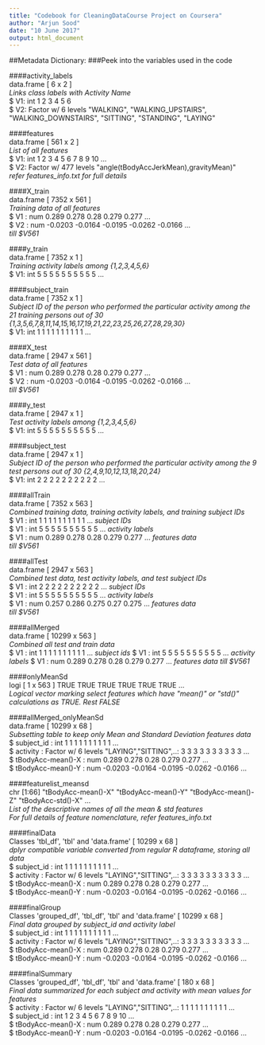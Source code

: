 ```yaml
---
title: "Codebook for CleaningDataCourse Project on Coursera"
author: "Arjun Sood"
date: "10 June 2017"
output: html_document
---
```


##Metadata Dictionary: 
###Peek into the variables used in the code 

####activity_labels  
data.frame [ 6 x 2 ]  
*Links class labels with Activity Name*  
$ V1: int 1 2 3 4 5 6  
$ V2: Factor w/ 6 levels "WALKING", "WALKING_UPSTAIRS", "WALKING_DOWNSTAIRS", "SITTING", "STANDING", "LAYING"
  
####features  
data.frame [ 561 x 2 ]  
*List of all features*  
$ V1: int  1 2 3 4 5 6 7 8 9 10 ...  
$ V2: Factor w/ 477 levels "angle(tBodyAccJerkMean),gravityMean)"  
*refer features_info.txt for full details*
  
####X_train  
data.frame [ 7352 x 561 ]  
*Training data of all features*  
$ V1  : num  0.289 0.278 0.28 0.279 0.277 ...  
$ V2  : num  -0.0203 -0.0164 -0.0195 -0.0262 -0.0166 ...  
*till $V561*


####y_train  
data.frame [ 7352 x 1 ]  
*Training activity labels among {1,2,3,4,5,6}*  
$ V1: int  5 5 5 5 5 5 5 5 5 5 ...


####subject_train  
data.frame [ 7352 x 1 ]  
*Subject ID of the person who performed the particular activity among the 21 training persons out of 30 {1,3,5,6,7,8,11,14,15,16,17,19,21,22,23,25,26,27,28,29,30}*  
$ V1: int  1 1 1 1 1 1 1 1 1 1 ...


####X_test  
data.frame [ 2947 x 561 ]  
*Test data of all features*  
$ V1  : num  0.289 0.278 0.28 0.279 0.277 ...  
$ V2  : num  -0.0203 -0.0164 -0.0195 -0.0262 -0.0166 ...  
*till $V561*


####y_test  
data.frame [ 2947 x 1 ]  
*Test activity labels among {1,2,3,4,5,6}*  
$ V1: int  5 5 5 5 5 5 5 5 5 5 ...


####subject_test  
data.frame [ 2947 x 1 ]  
*Subject ID of the person who performed the particular activity among the 9 test persons out of 30 {2,4,9,10,12,13,18,20,24}*  
$ V1: int  2 2 2 2 2 2 2 2 2 2 ...


####allTrain  
data.frame [ 7352 x 563 ]  
*Combined training data, training activity labels, and training subject IDs*  
$ V1  : int  1 1 1 1 1 1 1 1 1 1 ... *subject IDs*  
$ V1  : int  5 5 5 5 5 5 5 5 5 5 ... *activity labels*    
$ V1  : num  0.289 0.278 0.28 0.279 0.277 ... *features data*   
*till $V561*


####allTest  
data.frame [ 2947 x 563 ]  
*Combined test data, test activity labels, and test subject IDs*  
$ V1  : int  2 2 2 2 2 2 2 2 2 2 ... *subject IDs*  
$ V1  : int  5 5 5 5 5 5 5 5 5 5 ... *activity labels*    
$ V1  : num  0.257 0.286 0.275 0.27 0.275 ... *features data*  
*till $V561*


####allMerged  
data.frame [ 10299 x 563 ]  
*Combined all test and train data*  
$ V1  : int  1 1 1 1 1 1 1 1 1 1 ...  *subject ids*
$ V1  : int  5 5 5 5 5 5 5 5 5 5 ...  *activity labels*
$ V1  : num  0.289 0.278 0.28 0.279 0.277 ...  *features data*
*till $V561*


####onlyMeanSd  
logi [ 1 x 563 ] TRUE TRUE TRUE TRUE TRUE TRUE ...  
*Logical vector marking select features which have "mean()" or "std()" calculations as TRUE. Rest FALSE* 


####allMerged_onlyMeanSd  
data.frame [ 10299 x 68 ]  
*Subsetting table to keep only Mean and Standard Deviation features data*  
$ subject_id                 : int  1 1 1 1 1 1 1 1 1 1 ...  
$ activity                   : Factor w/ 6 levels "LAYING","SITTING",..: 3 3 3 3 3 3 3 3 3 3 ...  
$ tBodyAcc-mean()-X          : num  0.289 0.278 0.28 0.279 0.277 ...  
$ tBodyAcc-mean()-Y          : num  -0.0203 -0.0164 -0.0195 -0.0262 -0.0166 ...  

####featurelist_meansd  
chr [1:66] "tBodyAcc-mean()-X" "tBodyAcc-mean()-Y" "tBodyAcc-mean()-Z" "tBodyAcc-std()-X" ...  
*List of the descriptive names of all the mean & std features*  
*For full details of feature nomenclature, refer features_info.txt*


####finalData  
Classes 'tbl_df', 'tbl' and 'data.frame' [ 10299 x 68 ]  
*dplyr compatible variable converted from regular R dataframe, storing all data*  
$ subject_id                 : int  1 1 1 1 1 1 1 1 1 1 ...  
$ activity                   : Factor w/ 6 levels "LAYING","SITTING",..: 3 3 3 3 3 3 3 3 3 3 ...  
$ tBodyAcc-mean()-X          : num  0.289 0.278 0.28 0.279 0.277 ...  
$ tBodyAcc-mean()-Y          : num  -0.0203 -0.0164 -0.0195 -0.0262 -0.0166 ...  


####finalGroup  
Classes 'grouped_df', 'tbl_df', 'tbl' and 'data.frame' [ 10299 x 68 ]  
*Final data grouped by subject_id and activity label*  
$ subject_id                 : int  1 1 1 1 1 1 1 1 1 1 ...  
$ activity                   : Factor w/ 6 levels "LAYING","SITTING",..: 3 3 3 3 3 3 3 3 3 3 ...  
$ tBodyAcc-mean()-X          : num  0.289 0.278 0.28 0.279 0.277 ...  
$ tBodyAcc-mean()-Y          : num  -0.0203 -0.0164 -0.0195 -0.0262 -0.0166 ...

 
####finalSummary  
Classes 'grouped_df', 'tbl_df', 'tbl' and 'data.frame' [ 180 x 68 ]  
*Final data summarized for each subject and activity with mean values for features*  
$ activity                   : Factor w/ 6 levels "LAYING","SITTING",..: 1 1 1 1 1 1 1 1 1 1 ...  
$ subject_id                 : int  1 2 3 4 5 6 7 8 9 10 ...  
$ tBodyAcc-mean()-X          : num  0.289 0.278 0.28 0.279 0.277 ...  
$ tBodyAcc-mean()-Y          : num  -0.0203 -0.0164 -0.0195 -0.0262 -0.0166 ...
